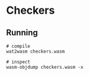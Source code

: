 # Checkers

## Running

```
# compile
wat2wasm checkers.wasm

# inspect
wasm-objdump checkers.wasm -x
```
